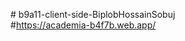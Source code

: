 #   b 9 a 1 1 - c l i e n t - s i d e - B i p l o b H o s s a i n S o b u j <br>
#https://academia-b4f7b.web.app/
 
 
